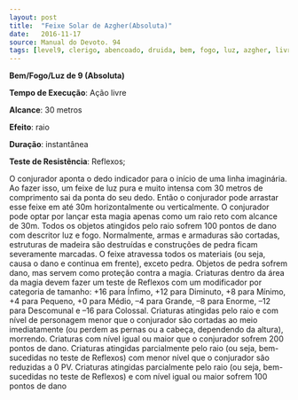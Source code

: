 ```yaml
---
layout: post
title:  "Feixe Solar de Azgher(Absoluta)"
date:   2016-11-17
source: Manual do Devoto. 94
tags: [level9, clerigo, abencoado, druida, bem, fogo, luz, azgher, livre, metros, raio, instantanea, reflexos, absoluta]
---
```


**Bem/Fogo/Luz de 9 (Absoluta)**

**Tempo de Execução**: Ação livre

**Alcance**: 30 metros

**Efeito**: raio

**Duração**: instantânea

**Teste de Resistência**: Reflexos;

O conjurador aponta o dedo indicador para o início de uma linha imaginária. Ao fazer isso, um feixe de luz pura e muito intensa com 30 metros de comprimento sai da ponta do seu dedo. 
Então o conjurador pode arrastar esse feixe em até 30m horizontalmente ou 
verticalmente. O conjurador pode optar por lançar esta magia apenas como um 
raio reto com alcance de 30m. 
Todos os objetos atingidos pelo raio sofrem 100 pontos de dano com descritor luz e fogo. Normalmente, armas e armaduras são cortadas, estruturas de madeira são destruídas e 
construções de pedra ficam severamente marcadas. O feixe atravessa todos os materiais (ou seja, causa o dano e continua em frente), exceto pedra. 
Objetos de pedra sofrem dano, mas servem como proteção contra a magia.
Criaturas dentro da área da magia devem fazer um teste de Reflexos com um modificador por categoria de tamanho: +16 para Ínfimo, +12 para Diminuto, +8 para Mínimo, +4 para Pequeno, +0 para Médio, –4 para Grande, –8 
para Enorme, –12 para Descomunal e –16 para Colossal. Criaturas atingidas pelo raio e com nível de personagem menor que o conjurador são cortadas ao meio imediatamente (ou perdem as pernas ou a cabeça, dependendo da altura), morrendo. Criaturas com nível igual ou maior que o conjurador sofrem 200 pontos de dano. Criaturas atingidas parcialmente pelo raio (ou 
seja, bem-sucedidas no teste de Reflexos) com menor nível que o conjurador são reduzidas a 0 PV. Criaturas atingidas parcialmente pelo raio (ou seja, bem-sucedidas no teste de Reflexos) e com nível igual ou maior sofrem 100 pontos de dano
